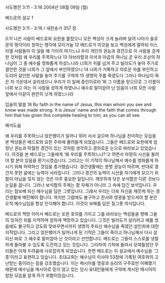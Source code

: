 사도행전 3:11 - 3:16 
2004년 08월 09일 (월)

베드로의 설교 1



사도행전 3:11 - 3:16 / 새찬송가 357 장


3:11 나은 사람이 베드로와 요한을 붙잡으니 모든 백성이 크게 놀라며 달려 나아가 솔로몬의 행각이라 칭하는 행각에 모이거늘 
12 베드로가 이것을 보고 백성에게 말하되 이스라엘 사람들아 이 일을 왜 기이히 여기느냐 우리 개인의 권능과 경건으로 이 사람을 걷게 한 것처럼 왜 우리를 주목하느냐 
13 아브라함과 이삭과 야곱의 하나님 곧 우리 조상의 하나님이 그 종 예수를 영화롭게 하셨느니라 너희가 저를 넘겨 주고 빌라도가 놓아 주기로 결안한 것을 너희가 그 앞에서 부인하였으니 
14 너희가 거룩하고 의로운 자를 부인하고 도리어 살인한 사람을 놓아 주기를 구하여 
15 생명의 주를 죽였도다 그러나 하나님이 죽은 자 가운데서 살리셨으니 우리가 이 일에 증인이로라 
16 그 이름을 믿으므로 그 이름이 너희 보고 아는 이 사람을 성하게 하였나니 예수로 말미암아 난 믿음이 너희 모든 사람 앞에서 이같이 완전히 낫게 하였느니라 

입술의 말씀 
16 By faith in the name of Jesus, this man whom you see and know was made strong. It is Jesus’ name and the faith that comes through him that has given this complete healing to him, as you can all see.

해석도움





왜 우리를 주목하느냐 
앉은뱅이가 일어나 뛰어 서서 걸으며 하나님을 찬미하는 모습을 본 백성들은 베드로와 요한 주위에 몰려들게 되었습니다. 그들은 베드로와 요한에게 엄청난 권능과 탁월한 경건이 있는 것처럼 생각하고 경의로운 눈으로 바라보고 있었습니다. 이것을 본 베드로는 그들에게 ‘왜 우리를 주목하느냐?’고 하면서 마땅히 시선을 돌려야 할 분이 있음을 환기시켰습니다. 그리고는 이 기적이 하나님께서 예수를 영화롭게 하시기 위해 허락하신 것임을 증거했습니다. 경건생활에는 분명 권능이 따르며, 반대로 경건치 못한 삶에는 능력이 사라집니다. 그러나 경건의 능력이 시선을 자기에게 모으기 위함이 아님을 잊지 않는 것은 아주 중요한 일입니다. 깨끗하게 닦은 보석함은 다른 것보다 눈길을 끕니다. 그러나 보석함의 주제는 함 자체가 아니라 그 속에 담긴 보석입니다. 우리는 참보배 되신 예수님을 담은 그릇입니다. 그래서 우리는 더욱 자신을 깨끗케 하는 경건생활에 매진해야 합니다. 하지만 그럼에도 불구하고 찬사와 영광을 받으셔야 할 분은 오직 예수님임을 항상 인식해야 합니다. 이것이 보배를 담은 질그릇 의식입니다. 

베드로의 책망 
이어서 베드로는 또한 호의를 가지고 그를 바라보는 백성들을 향해 그들의 잊혀진 죄를 지적하며 엄하게 책망하고 있습니다. 그것은 빌라도가 살리려고 애를 썼음에도 불구하고 강도와 맞바꾸면서까지 생명의 주되신 예수님을 죽였던 살인죄에 대한 지적입니다. 그리고 앉은뱅이가 일어나게 된 기적은 그들이 죽이고 하나님께서 다시 살리신 바로 그 예수로 말미암아 난 것이라고 선언합니다. 베드로는 그들이 스스로를 냉철하게 돌아볼 수 있도록 도전하고 있는 것입니다. 그리하여 기적에 들떠서 모여들었던 무리들은 이제 두려움에 사로잡히게 되었습니다. 한편 베드로는 이 설교에서 예수님을 ‘그 종’이라고 표현하고 있습니다. 초대교회는 예수님이 이사야 53장에 기록된 여호와의 고난받는 종이라는 점을 강조했습니다. 이는 메시아를 영광과 승리의 구주로만 이해했기 때문에 예수님을 메시아로 믿지 않고 있는 당시 유대인들에게 구약에 계시된 메시아의 참된 모습을 알게 하기 위함이었습니다.
